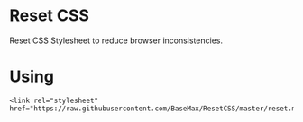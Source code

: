 # Reset CSS
Reset CSS Stylesheet to reduce browser inconsistencies.

# Using

```
<link rel="stylesheet" href="https://raw.githubusercontent.com/BaseMax/ResetCSS/master/reset.min.css">
```
